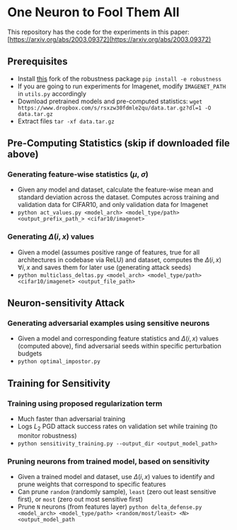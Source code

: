 # One Neuron to Fool Them All

This repository has the code for the experiments in this paper: [https://arxiv.org/abs/2003.09372](https://arxiv.org/abs/2003.09372)

## Prerequisites

- Install [this](https://github.com/iamgroot42/robustness) fork of the robustness package `pip install -e robustness`
- If you are going to run experiments for Imagenet, modify `IMAGENET_PATH` in `utils.py` accordingly
- Download pretrained models and pre-computed statistics:
  `wget https://www.dropbox.com/s/rsxzw30fdmle2qu/data.tar.gz?dl=1 -O data.tar.gz`
- Extract files
  `tar -xf data.tar.gz`

## Pre-Computing Statistics (skip if downloaded file above)

### Generating feature-wise statistics ($\mu$, $\sigma$)
- Given any model and dataset, calculate the feature-wise mean and standard deviation across the dataset. Computes across training and validation data for CIFAR10, and only validation data for Imagenet
- `python act_values.py <model_arch> <model_type/path> <output_prefix_path_> <cifar10/imagenet>`

### Generating $\Delta(i,x)$ values
- Given a model (assumes positive range of features, true for all architectures in codebase via ReLU) and dataset, computes the $\Delta(i,x)$ $\forall i,x$ and saves them for later use (generating attack seeds)
- `python multiclass_deltas.py <model_arch> <model_type/path> <cifar10/imagenet> <output_file_path>`

## Neuron-sensitivity Attack

### Generating adversarial examples using sensitive neurons
- Given a model and corresponding feature statistics and $\Delta(i,x)$ values (computed above), find adversarial seeds within specific perturbation budgets
- `python optimal_impostor.py`

## Training for Sensitivity

### Training using proposed regularization term
- Much faster than adversarial training
- Logs $L_2$ PGD attack success rates on validation set while training (to monitor robustness)
- `python sensitivity_training.py --output_dir <output_model_path>`

### Pruning neurons from trained model, based on sensitivity
- Given a trained model and dataset, use $\Delta(i,x)$ values to identify and prune weights that correspond to specific features
- Can prune `random` (randomly sample), `least` (zero out least sensitive first), or `most` (zero out most sensitive first)
- Prune `N` neurons (from features layer)
`python delta_defense.py <model_arch> <model_type/path> <random/most/least> <N> <output_model_path`
